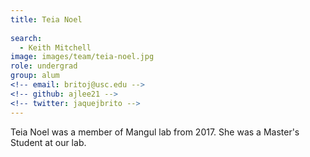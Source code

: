 ```yaml
---
title: Teia Noel
 
search:
  - Keith Mitchell
image: images/team/teia-noel.jpg
role: undergrad
group: alum
<!-- email: britoj@usc.edu -->
<!-- github: ajlee21 -->
<!-- twitter: jaquejbrito -->
---
```


Teia Noel was a member of Mangul lab from 2017. She was a Master's Student at our lab.
